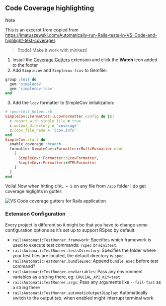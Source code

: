 ## Code Coverage highlighting

> [!note]
> This is an excerpt from copied from <https://jmatuszewski.com/Automatically-run-Rails-tests-in-VS-Code-and-highlight-test-coverage/>.

> [!todo]
> Make it work with minitest!

1. Install the [Coverage Gutters](https://marketplace.visualstudio.com/items?itemName=ryanluker.vscode-coverage-gutters) extension and click the **Watch** icon added to the footer
2. Add `Simplecov` and `Simplecov-lcov` to Gemfile:
    
```ruby
group :test do
  gem 'simplecov'
  gem 'simplecov-lcov'
end
```
    
3. Add the `lcov` formatter to SimpleCov initialization:
    
```ruby
# spec/test_helper.rb
SimpleCov::Formatter::LcovFormatter.config do |c|
  c.report_with_single_file = true
  c.output_directory = 'coverage'
  c.lcov_file_name = 'lcov.info'
end
SimpleCov.start do
  enable_coverage :branch
  formatter SimpleCov::Formatter::MultiFormatter.new(
    [
      SimpleCov::Formatter::LcovFormatter,
      SimpleCov::Formatter::HTMLFormatter
    ]
  )
end
```
    

Voila! Now when hitting `CTRL + S` on any file from `/app` folder I do get coverage higlights in gutter:

![VS Code coverage gutters for Rails application](https://jmatuszewski.com/images/VS-Code-coverage-gutters-for-rails-application.png)

### Extension Configuration

Every project is different so it might be that you have to change some configuration options as it’s set up to support RSpec by default:

- `railsAutomaticTestRunner.framework`: Specifies which framework is used to execute test commands: `rspec` or `minitest`.
- `railsAutomaticTestRunner.testsDirectory`: Specifies the folder where your test files are located, the default directory is `spec`.
- `railsAutomaticTestRunner.bundleExec`: Append `bundle exec` before test command?
- `railsAutomaticTestRunner.envVariables`: Pass any environment variables as a string there, eg: `CRUCIAL_API_KEY=test`
- `railsAutomaticTestRunner.args`: Pass any arguments like `--fail-fast` as a string there
- `railsAutomaticTestRunner.automaticOutputDisplay`: Automatically switch to the output tab, when enabled might interrupt terminal work.
